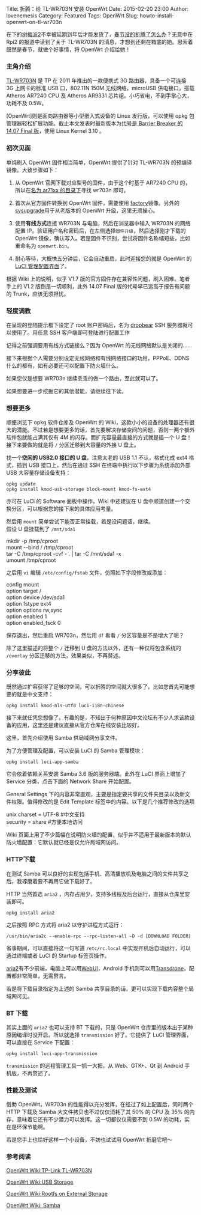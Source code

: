 Title: 折腾：给 TL-WR703N 安装 OpenWrt
Date: 2015-02-20 23:00
Author: lovenemesis
Category: Featured
Tags: OpenWrt
Slug: howto-install-openwrt-on-tl-wr703n

在下的[树梅派2](http://www.raspberrypi.org/products/raspberry-pi-2-model-b/)不幸被延期到年后才能发货了，[春节没的折腾了怎么办](http://zone.guokr.com/area/SpringFFFFFFFestival/)？无意中在
Rpi2 的报道中读到了关于 TL-WR703N
的消息，才想到还剩在箱底的她。思索着既然是春节，就做个好事情，将 OpenWrt
介绍给她！

### 主角介绍

[TL-WR703N](http://www.amazon.cn/gp/product/B005J29SSE) 是 TP 在 2011
年推出的一款便携式 3G 路由器，具备一个可连接 3G 上网卡的标准 USB
口，802.11N 150M 无线网络，microUSB 供电接口，搭载 Atheros AR7240 CPU 及
Atheros AR9331 芯片组。小巧省电，不到手掌心大，功耗不及 0.5W。

[OpenWrt]则是面向路由器等小型嵌入式设备的 Linux 发行版，可以使用 opkg
包管理器轻松扩展功能。截止本文发表时最新版本为[代号是 Barrier Breaker 的
14.07 Final
版](https://lists.openwrt.org/pipermail/openwrt-devel/2014-October/028346.html)，使用
Linux Kernel 3.10 。

### 初次见面

单纯刷入 OpenWrt 固件相当简单，OpenWrt 提供了针对 TL-WR703N
的预编译镜像。大致步骤如下：

1. 从 OpenWrt 官网下载对应型号的固件，由于这个时基于 AR7240 CPU
的，所以在[名为 ar71xx
的目录下](http://downloads.openwrt.org/barrier\_breaker/14.07/ar71xx/generic/)寻找
wr703n 即可。

2. 首次从官方固件转换到 OpenWrt 固件，需要使用
[factory](http://downloads.openwrt.org/barrier\_breaker/14.07/ar71xx/generic/openwrt-ar71xx-generic-tl-wr703n-v1-squashfs-factory.bin)镜像。另外的[sysupgrade](http://downloads.openwrt.org/barrier\_breaker/14.07/ar71xx/generic/openwrt-ar71xx-generic-tl-wr703n-v1-squashfs-sysupgrade.bin)用于从老版本的
OpenWrt 升级，这里无须操心。

3. 使用**有线方式**连接 WR703N 与电脑，然后在浏览器中输入 WR703N
的网络配置
IP。验证用户名和密码后，在左侧选择`固件升级`，然后选择刚才下载的
OpenWrt
镜像，确认写入。若是固件不识别，尝试将固件名称缩短些，比如重命名为
`openwrt.bin`。

4. 耐心等待，大概快五分钟后，它会自动重启，此时迎接您的就是 OpenWrt 的
[LuCI 管理配置界面](http://luci.subsignal.org/)了。

根据 Wiki 上的说明，似乎 V1.7
版的官方固件存在兼容性问题，刷入困难。笔者手上的 V1.2
版倒是一切顺利，此外 14.07 Final 版的代号早已远高于报告有问题的
Trunk，应该无须担忧。

### 轻度调教

在呈现的登陆提示框下设定了 root 账户密码后，名为
[dropbear](https://matt.ucc.asn.au/dropbear/dropbear.html) SSH
服务器就可以使用了。用任意 SSH 客户端即可登陆进行配置工作

记得之前强调要用有线方式链接么？因为 OpenWrt 的无线网络默认是关闭的……

接下来根据个人需要分别设定无线网络和有线网络接口的功用，PPPoE、DDNS
什么的都有，如有必要还可以配置下防火墙什么。

如果您仅是想要 WR703n 继续乖乖的做一个路由，至此就可以了。

如果想要进一步挖掘它的其他潜能，请继续往下读。

### 想要更多

顺便浏览下 opkg 软件仓库及 OpenWrt 的
Wiki，这款小小的设备的处理器还有很大的潜能。不过若是想要更多的话，首先要解决存储空间的问题，否则一两个额外软件包就能占满其仅有
4M 的闪存。而扩充容量最直接的方式就是插一个 U 盘！接下来要做的就是将
`/` 分区迁移到大容量的外接 U 盘上。

找一个**空闲的 USB2.0 接口的 U 盘**，注意太老的 USB 1.1
不认，格式化成 ext4 格式，插到 USB 接口上，然后在通过 SSH
在终端中执行以下步骤为系统添加外部 USB 大容量存储设备支持：

`opkg update`  
`opkg install kmod-usb-storage block-mount kmod-fs-ext4`

亦可在 LuCI 的 Software 面板中操作。Wiki 中还建议在 U
盘中顺道创建一个交换分区，可以根据您的接下来的具体应用考量。

然后用 `mount` 简单尝试下能否正常挂载，若是没问题话，继续。  
假设 U 盘挂载到了 `/mnt/sda1`

mkdir -p /tmp/cproot  
mount --bind / /tmp/cproot  
tar -C /tmp/cproot -cvf - . | tar -C /mnt/sda1 -x  
umount /tmp/cproot

之后用 `vi` 编辑 `/etc/config/fstab` 文件，仿照如下字段修改或添加：

config mount  
option target /  
option device /dev/sda1  
option fstype ext4  
option options rw,sync  
option enabled 1  
option enabled\_fsck 0

保存退出，然后重启 WR703n，然后用 `df` 看看 `/`
分区容量是不是增大了呢？

除了这里描述的将整个 `/` 迁移到 U 盘的方法以外，还有一种仅将包含系统的
`/overlay` 分区迁移的方法，效果类似，不再赘述。

### 分享彼此

既然通过扩容获得了足够的空间，可以折腾的空间就大很多了，比如您首先可能想要的就是中文支持：

`opkg install kmod-nls-utf8 luci-i18n-chinese`

接下来就任凭您想像了。有趣的是，不知出于何种原因中文论坛有不少人求该款设备的应用，这里还是建议直接从官方仓库在线安装比较好。

这里，首先介绍使用 Samba 供局域网分享文件。

为了方便管理及配置，可以安装 LuCI 的 Samba 管理模块：

`opkg install luci-app-samba`

它会依着依赖关系安装 Samba 3.6 版的服务器端。此外在 LuCI 界面上增加了
Service 分类，点击下面的 Network Share 开始配置。

General Settings
下的内容非常直观，主要是指定要共享的文件夹目录以及新文件权限。值得修改的是
Edit Template 标签中的内容。以下是几个推荐修改的选项

unix charset = UTF-8 #中文支持  
security = share #方便本地访问

Wiki
页面上用了不少篇幅在说明防火墙的配置，似乎并不适用于最新版本的默认防火墙配置：它默认就已经是仅允许局域网访问。

### HTTP下载

在测试 Samba
可以良好的实现包括手机、高清播放机及电脑之间的文件共享之后，我琢磨着要不再用它做下载好了。

HTTP 当然首选 `aria2`
，内存占用少，支持多线程及后台运行，直接从仓库里安装即可。

`opkg install aria2`

之后按照 RPC 方式将 aria2 以守护进程方式运行：

`/usr/bin/aria2c --enable-rpc --rpc-listen-all -D -d [DOWNLOAD
FOLDER]`

省事期间，可以直接将这一句写道 `/etc/rc.local`
中实现开机后自动运行，可以通过终端或者 LuCI 的 Startup 标签页操作。

[aria2](http://aria2.sourceforge.net/)有不少前端，电脑上可以用[WebUI](https://github.com/ziahamza/webui-aria2)，Android
手机则可以用[Transdrone](https://play.google.com/store/apps/details?id=org.transdroid.lite)，配置都非常简单，无需赘言。

若是将下载目录指定为上述的 Samba
共享目录的话，更可以实现下载内容整个局域网可见。

### BT 下载

其实上面的 `aria2` 也可以支持 BT 下载的，只是 OpenWrt
仓库里的版本出于某种原因编译时没开启。所以就选择 `transmission`
好了。它提供了 LuCI 管理界面，可以直接在 Service 下配置：

`opkg install luci-app-transmission`

`transmission` 的远程管理工具一抓一大把，从 Web、GTK+、Qt 到 Android
手机版，不再赘述了。

### 性能及测试

借助 OpenWrt，WR703n 的性能得以充分发挥，在经过了如上配置后，同时两个
HTTP 下载及 Samba 大文件拷贝也不过仅仅消耗了其 50% 的 CPU 及 35%
的内存，意味着它还有不少潜力可以发挥。这一切都仅仅需要不到 0.5W
的功耗，实在是环保节能啊。

若是您手上也恰好这样一个小设备，不妨也试试用 OpenWrt 折磨它吧～

### 参考阅读

[OpenWrt Wiki:TP-Link
TL-WR703N](http://wiki.openwrt.org/toh/tp-link/tl-wr703n)

[OpenWrt Wiki:USB
Storage](http://wiki.openwrt.org/doc/howto/usb.storage)

[OpenWrt Wiki:Rootfs on External
Storage](http://wiki.openwrt.org/doc/howto/extroot)

[OpenWrt Wiki: Samba](http://wiki.openwrt.org/doc/howto/cifs.server)
